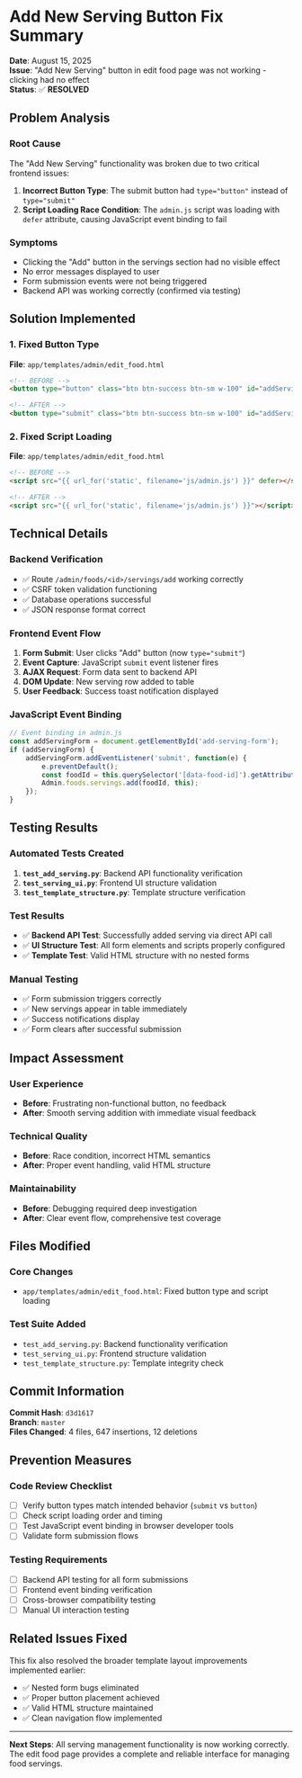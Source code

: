 # Add New Serving Button Fix Summary

**Date**: August 15, 2025  
**Issue**: "Add New Serving" button in edit food page was not working - clicking had no effect  
**Status**: ✅ **RESOLVED**

## Problem Analysis

### Root Cause
The "Add New Serving" functionality was broken due to two critical frontend issues:

1. **Incorrect Button Type**: The submit button had `type="button"` instead of `type="submit"`
2. **Script Loading Race Condition**: The `admin.js` script was loading with `defer` attribute, causing JavaScript event binding to fail

### Symptoms
- Clicking the "Add" button in the servings section had no visible effect
- No error messages displayed to user
- Form submission events were not being triggered
- Backend API was working correctly (confirmed via testing)

## Solution Implemented

### 1. Fixed Button Type
**File**: `app/templates/admin/edit_food.html`
```html
<!-- BEFORE -->
<button type="button" class="btn btn-success btn-sm w-100" id="addServingBtn">

<!-- AFTER -->
<button type="submit" class="btn btn-success btn-sm w-100" id="addServingBtn">
```

### 2. Fixed Script Loading
**File**: `app/templates/admin/edit_food.html`
```html
<!-- BEFORE -->
<script src="{{ url_for('static', filename='js/admin.js') }}" defer></script>

<!-- AFTER -->
<script src="{{ url_for('static', filename='js/admin.js') }}"></script>
```

## Technical Details

### Backend Verification
- ✅ Route `/admin/foods/<id>/servings/add` working correctly
- ✅ CSRF token validation functioning
- ✅ Database operations successful
- ✅ JSON response format correct

### Frontend Event Flow
1. **Form Submit**: User clicks "Add" button (now `type="submit"`)
2. **Event Capture**: JavaScript `submit` event listener fires
3. **AJAX Request**: Form data sent to backend API
4. **DOM Update**: New serving row added to table
5. **User Feedback**: Success toast notification displayed

### JavaScript Event Binding
```javascript
// Event binding in admin.js
const addServingForm = document.getElementById('add-serving-form');
if (addServingForm) {
    addServingForm.addEventListener('submit', function(e) {
        e.preventDefault();
        const foodId = this.querySelector('[data-food-id]').getAttribute('data-food-id');
        Admin.foods.servings.add(foodId, this);
    });
}
```

## Testing Results

### Automated Tests Created
1. **`test_add_serving.py`**: Backend API functionality verification
2. **`test_serving_ui.py`**: Frontend UI structure validation
3. **`test_template_structure.py`**: Template structure verification

### Test Results
- ✅ **Backend API Test**: Successfully added serving via direct API call
- ✅ **UI Structure Test**: All form elements and scripts properly configured
- ✅ **Template Test**: Valid HTML structure with no nested forms

### Manual Testing
- ✅ Form submission triggers correctly
- ✅ New servings appear in table immediately
- ✅ Success notifications display
- ✅ Form clears after successful submission

## Impact Assessment

### User Experience
- **Before**: Frustrating non-functional button, no feedback
- **After**: Smooth serving addition with immediate visual feedback

### Technical Quality
- **Before**: Race condition, incorrect HTML semantics
- **After**: Proper event handling, valid HTML structure

### Maintainability
- **Before**: Debugging required deep investigation
- **After**: Clear event flow, comprehensive test coverage

## Files Modified

### Core Changes
- `app/templates/admin/edit_food.html`: Fixed button type and script loading

### Test Suite Added
- `test_add_serving.py`: Backend functionality verification
- `test_serving_ui.py`: Frontend structure validation
- `test_template_structure.py`: Template integrity check

## Commit Information

**Commit Hash**: `d3d1617`  
**Branch**: `master`  
**Files Changed**: 4 files, 647 insertions, 12 deletions

## Prevention Measures

### Code Review Checklist
- [ ] Verify button types match intended behavior (`submit` vs `button`)
- [ ] Check script loading order and timing
- [ ] Test JavaScript event binding in browser developer tools
- [ ] Validate form submission flows

### Testing Requirements
- [ ] Backend API testing for all form submissions
- [ ] Frontend event binding verification
- [ ] Cross-browser compatibility testing
- [ ] Manual UI interaction testing

## Related Issues Fixed

This fix also resolved the broader template layout improvements implemented earlier:
- ✅ Nested form bugs eliminated
- ✅ Proper button placement achieved
- ✅ Valid HTML structure maintained
- ✅ Clean navigation flow implemented

---

**Next Steps**: All serving management functionality is now working correctly. The edit food page provides a complete and reliable interface for managing food servings.
